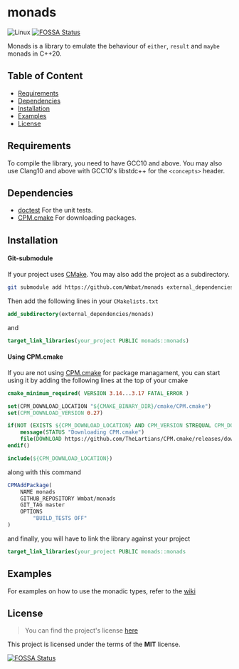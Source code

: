 # monads

![Linux](https://github.com/Wmbat/monads/workflows/Linux/badge.svg)
[![FOSSA Status](https://app.fossa.com/api/projects/git%2Bgithub.com%2FWmbat%2Fmonads.svg?type=shield)](https://app.fossa.com/projects/git%2Bgithub.com%2FWmbat%2Fmonads?ref=badge_shield)

Monads is a library to emulate the behaviour of `either`, `result` and `maybe` monads in C++20.

## Table of Content
* [Requirements](#requirements)
* [Dependencies](#dependencies)
* [Installation](#installation)
* [Examples](#examples)
* [License](#license)

## Requirements

To compile the library, you need to have GCC10 and above. You may also use Clang10 and above with GCC10's libstdc++ for
the `<concepts>` header.

## Dependencies

* [doctest](https://github.com/onqtam/doctest) For the unit tests.
* [CPM.cmake](https://github.com/TheLartians/CPM.cmake) For downloading packages.

## Installation

#### Git-submodule

If your project uses [CMake](https://cmake.org/). You may also add the project as a subdirectory.
```sh
git submodule add https://github.com/Wmbat/monads external_dependencies
```

Then add the following lines in your `CMakelists.txt`
```cmake
add_subdirectory(external_dependencies/monads)
```

and
```cmake
target_link_libraries(your_project PUBLIC monads::monads)
```

#### Using CPM.cmake

If you are not using [CPM.cmake](https://github.com/TheLartians/CPM.cmake) for package managament, you can start using
it by adding the following lines at the top of your cmake 
```cmake
cmake_minimum_required( VERSION 3.14...3.17 FATAL_ERROR )

set(CPM_DOWNLOAD_LOCATION "${CMAKE_BINARY_DIR}/cmake/CPM.cmake")
set(CPM_DOWNLOAD_VERSION 0.27)

if(NOT (EXISTS ${CPM_DOWNLOAD_LOCATION} AND CPM_VERSION STREQUAL CPM_DOWNLOAD_VERSION))
    message(STATUS "Downloading CPM.cmake")
    file(DOWNLOAD https://github.com/TheLartians/CPM.cmake/releases/download/v${CPM_DOWNLOAD_VERSION}/CPM.cmake ${CPM_DOWNLOAD_LOCATION})
endif()

include(${CPM_DOWNLOAD_LOCATION})
```

along with this command
```cmake
CPMAddPackage(
    NAME monads
    GITHUB_REPOSITORY Wmbat/monads
    GIT_TAG master
    OPTIONS
        "BUILD_TESTS OFF"
)
```

and finally, you will have to link the library against your project
```cmake 
target_link_libraries(your_project PUBLIC monads::monads
```

## Examples

For examples on how to use the monadic types, refer to the [wiki](https://github.com/Wmbat/monads/wiki)

## License

> You can find the project's license [here](https://github.com/Wmbat/monads/blob/master/LICENSE)

This project is licensed under the terms of the **MIT** license.



[![FOSSA Status](https://app.fossa.com/api/projects/git%2Bgithub.com%2FWmbat%2Fmonads.svg?type=large)](https://app.fossa.com/projects/git%2Bgithub.com%2FWmbat%2Fmonads?ref=badge_large)